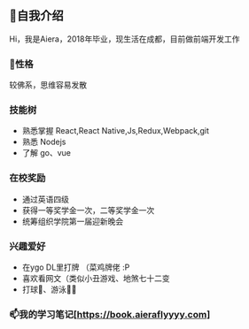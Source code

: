 ## 👋自我介绍

Hi，我是Aiera，2018年毕业，现生活在成都，目前做前端开发工作


### 🌱性格
较佛系，思维容易发散


### 技能树
- 熟悉掌握 React,React Native,Js,Redux,Webpack,git
- 熟悉 Nodejs
- 了解 go、vue


### 在校奖励
- 通过英语四级
- 获得一等奖学金一次，二等奖学金一次
- 统筹组织学院第一届迎新晚会


### 兴趣爱好
* 在ygo DL里打牌 （菜鸡牌佬 :P
* 喜欢看网文（类似小丑游戏、地煞七十二变
* 打球🏀、游泳🏊‍♀️

### 📫我的学习笔记[https://book.aieraflyyyy.com]





